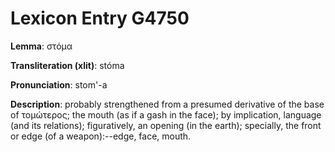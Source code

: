 # Lexicon Entry G4750

**Lemma**: στόμα

**Transliteration (xlit)**: stóma

**Pronunciation**: stom'-a

**Description**:
probably strengthened from a presumed derivative of the base of τομώτερος; the mouth (as if a gash in the face); by implication, language (and its relations); figuratively, an opening (in the earth); specially, the front or edge (of a weapon):--edge, face, mouth.
